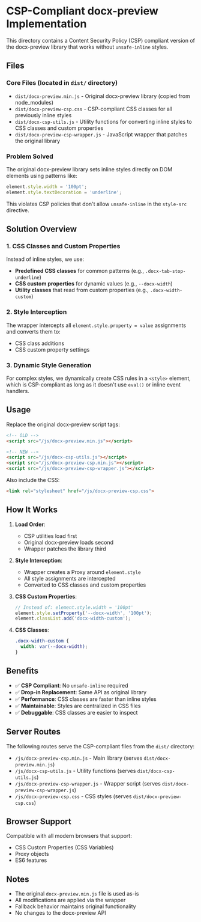 # CSP-Compliant docx-preview Implementation

This directory contains a Content Security Policy (CSP) compliant version of the docx-preview library that works without `unsafe-inline` styles.

## Files

### Core Files (located in `dist/` directory)
- `dist/docx-preview.min.js` - Original docx-preview library (copied from node_modules)
- `dist/docx-preview-csp.css` - CSP-compliant CSS classes for all previously inline styles
- `dist/docx-csp-utils.js` - Utility functions for converting inline styles to CSS classes and custom properties
- `dist/docx-preview-csp-wrapper.js` - JavaScript wrapper that patches the original library

### Problem Solved

The original docx-preview library sets inline styles directly on DOM elements using patterns like:
```javascript
element.style.width = '100pt';
element.style.textDecoration = 'underline';
```

This violates CSP policies that don't allow `unsafe-inline` in the `style-src` directive.

## Solution Overview

### 1. CSS Classes and Custom Properties
Instead of inline styles, we use:
- **Predefined CSS classes** for common patterns (e.g., `.docx-tab-stop-underline`)
- **CSS custom properties** for dynamic values (e.g., `--docx-width`)
- **Utility classes** that read from custom properties (e.g., `.docx-width-custom`)

### 2. Style Interception
The wrapper intercepts all `element.style.property = value` assignments and converts them to:
- CSS class additions
- CSS custom property settings

### 3. Dynamic Style Generation
For complex styles, we dynamically create CSS rules in a `<style>` element, which is CSP-compliant as long as it doesn't use `eval()` or inline event handlers.

## Usage

Replace the original docx-preview script tags:
```html
<!-- OLD -->
<script src="/js/docx-preview.min.js"></script>

<!-- NEW -->
<script src="/js/docx-csp-utils.js"></script>
<script src="/js/docx-preview-csp.min.js"></script>
<script src="/js/docx-preview-csp-wrapper.js"></script>
```

Also include the CSS:
```html
<link rel="stylesheet" href="/js/docx-preview-csp.css">
```

## How It Works

1. **Load Order**: 
   - CSP utilities load first
   - Original docx-preview loads second
   - Wrapper patches the library third

2. **Style Interception**: 
   - Wrapper creates a Proxy around `element.style`
   - All style assignments are intercepted
   - Converted to CSS classes and custom properties

3. **CSS Custom Properties**:
   ```javascript
   // Instead of: element.style.width = '100pt'
   element.style.setProperty('--docx-width', '100pt');
   element.classList.add('docx-width-custom');
   ```

4. **CSS Classes**:
   ```css
   .docx-width-custom {
     width: var(--docx-width);
   }
   ```

## Benefits

- ✅ **CSP Compliant**: No `unsafe-inline` required
- ✅ **Drop-in Replacement**: Same API as original library
- ✅ **Performance**: CSS classes are faster than inline styles
- ✅ **Maintainable**: Styles are centralized in CSS files
- ✅ **Debuggable**: CSS classes are easier to inspect

## Server Routes

The following routes serve the CSP-compliant files from the `dist/` directory:
- `/js/docx-preview-csp.min.js` - Main library (serves `dist/docx-preview.min.js`)
- `/js/docx-csp-utils.js` - Utility functions (serves `dist/docx-csp-utils.js`)
- `/js/docx-preview-csp-wrapper.js` - Wrapper script (serves `dist/docx-preview-csp-wrapper.js`)
- `/js/docx-preview-csp.css` - CSS styles (serves `dist/docx-preview-csp.css`)

## Browser Support

Compatible with all modern browsers that support:
- CSS Custom Properties (CSS Variables)
- Proxy objects
- ES6 features

## Notes

- The original `docx-preview.min.js` file is used as-is
- All modifications are applied via the wrapper
- Fallback behavior maintains original functionality
- No changes to the docx-preview API
